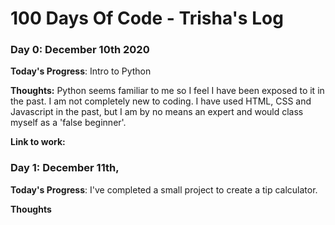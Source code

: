 # 100 Days Of Code - Trisha's Log

### Day 0: December 10th 2020 

**Today's Progress**: Intro to Python 

**Thoughts:** Python seems familiar to me so I feel I have been exposed to it in the past. I am not completely new to coding. I have used HTML, CSS and Javascript in the past, but I am by no means an expert and would class myself as a 'false beginner'. 

**Link to work:** 

### Day 1: December 11th, 

**Today's Progress**: I've completed a small project to create a tip calculator.  

**Thoughts** 

